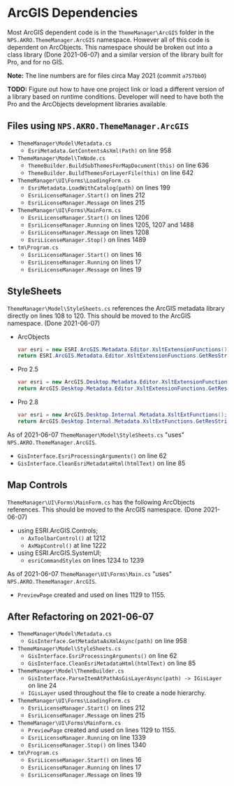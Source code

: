 # ArcGIS Dependencies

Most ArcGIS dependent code is in the `ThemeManager\ArcGIS` folder in the
`NPS.AKRO.ThemeManager.ArcGIS` namespace. However all of this code is dependent
on ArcObjects. This namespace should be broken out into a class library (Done
2021-06-07) and a similar version of the library built for Pro, and for no GIS.

**Note:** The line numbers are for files circa May 2021 (commit `a757bb0`)

**TODO:** Figure out how to have one project link or load a different version of
a library based on runtime conditions.  Developer will need to have both the
Pro and the ArcObjects development libraries available.

## Files using `NPS.AKRO.ThemeManager.ArcGIS`

* `ThemeManager\Model\Metadata.cs`
  * `EsriMetadata.GetContentsAsXml(Path)` on line 958
* `ThemeManager\Model\TmNode.cs`
  * `ThemeBuilder.BuildSubThemesForMapDocument(this)` on line 636
  * `ThemeBuilder.BuildThemesForLayerFile(this)` on line 642
* `ThemeManager\UI\Forms\LoadingForm.cs`
  * `EsriMetadata.LoadWithCatalog(path)` on lines 199
  * `EsriLicenseManager.Start()` on lines 212
  * `EsriLicenseManager.Message` on lines 215
* `ThemeManager\UI\Forms\MainForm.cs`
  * `EsriLicenseManager.Start()` on lines 1206
  * `EsriLicenseManager.Running` on lines 1205, 1207 and 1488
  * `EsriLicenseManager.Message` on lines 1208
  * `EsriLicenseManager.Stop()` on lines 1489
* `tm\Program.cs`
  * `EsriLicenseManager.Start()` on lines 16
  * `EsriLicenseManager.Running` on lines 17
  * `EsriLicenseManager.Message` on lines 19

## StyleSheets

`ThemeManager\Model\StyleSheets.cs` references the ArcGIS metadata
library directly on lines 108 to 120. This should be moved to the
ArcGIS namespace. (Done 2021-06-07)

* ArcObjects

  ```c#
  var esri = new ESRI.ArcGIS.Metadata.Editor.XsltExtensionFunctions();
  return ESRI.ArcGIS.Metadata.Editor.XsltExtensionFunctions.GetResString(match.Groups[1].Value);
  ```

* Pro 2.5

  ```c#
  var esri = new ArcGIS.Desktop.Metadata.Editor.XsltExtensionFunctions();
  return ArcGIS.Desktop.Metadata.Editor.XsltExtensionFunctions.GetResString(match.Groups[1].Value);
  ```

* Pro 2.8

  ```c#
  var esri = new ArcGIS.Desktop.Internal.Metadata.XsltExtFunctions();
  return ArcGIS.Desktop.Internal.Metadata.XsltExtFunctions.GetResString(match.Groups[1].Value);
  ```

As of 2021-06-07 `ThemeManager\Model\StyleSheets.cs` "uses"
`NPS.AKRO.ThemeManager.ArcGIS`.

* `GisInterface.EsriProcessingArguments()` on line 62
* `GisInterface.CleanEsriMetadataHtml(htmlText)` on line 85

## Map Controls

`ThemeManager\UI\Forms\MainForm.cs` has the following ArcObjects
references. This should be moved to the ArcGIS namespace. (Done 2021-06-07)

* using ESRI.ArcGIS.Controls;
  * `AxToolbarControl()` at 1212
  * `AxMapControl()` at line 1222
* using ESRI.ArcGIS.SystemUI;
  * `esriCommandStyles` on lines 1234 to 1239

As of 2021-06-07 `ThemeManager\UI\Forms\Main.cs` "uses"
`NPS.AKRO.ThemeManager.ArcGIS`.

* `PreviewPage` created and used on lines 1129 to 1155.

## After Refactoring on 2021-06-07

* `ThemeManager\Model\Metadata.cs`
  * `GisInterface.GetMetadataAsXmlAsync(path)` on line 958
* `ThemeManager\Model\StyleSheets.cs`
  * `GisInterface.EsriProcessingArguments()` on line 62
  * `GisInterface.CleanEsriMetadataHtml(htmlText)` on line 85
* `ThemeManager\Model\ThemeBuilder.cs`
  * `GisInterface.ParseItemAtPathAsGisLayerAsync(path) -> IGisLayer` on line 24
  * `IGisLayer` used throughout the file to create a node hierarchy.
* `ThemeManager\UI\Forms\LoadingForm.cs`
  * `EsriLicenseManager.Start()` on lines 212
  * `EsriLicenseManager.Message` on lines 215
* `ThemeManager\UI\Forms\MainForm.cs`
  * `PreviewPage` created and used on lines 1129 to 1155.
  * `EsriLicenseManager.Running` on line 1339
  * `EsriLicenseManager.Stop()` on lines 1340
* `tm\Program.cs`
  * `EsriLicenseManager.Start()` on lines 16
  * `EsriLicenseManager.Running` on lines 17
  * `EsriLicenseManager.Message` on lines 19

